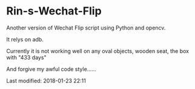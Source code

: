 # Rin-s-Wechat-Flip
Another version of Wechat Flip script using Python and opencv.

It relys on adb.

Currently it is not working well on any oval objects, wooden seat, the box with "433 days"

And forgive my awful code style......

Last modified: 2018-01-23 22:11
